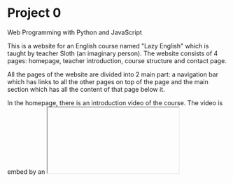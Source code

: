 # Project 0

Web Programming with Python and JavaScript

This is a website for an English course named "Lazy English" which is taught by teacher Sloth (an imaginary person). The website consists of 4 pages: homepage, teacher introduction, course structure and contact page.

All the pages of the website are divided into 2 main part: a navigation bar which has links to all the other pages on top of the page and the main section which has all the content of that page below it.

In the homepage, there is an introduction video of the course. The video is embed by an <iframe> tag and applied Bootstrap's class "embed-responsive" to responds to the change of device size. Next to the video is an unordered list <ul> of questions to define the targeted students of this course. The video and list are placed in a Bootstrap's "row" and will stack vertically in a device with smaller width. Below that is 2 paragraph <p> to shortly describe the course and its results.

In the teacher introduction page (About me), there is an avatar of the teacher and 3 paragraphs <p> for self-introduction. The key words of each paragraphs are bold. The brand is bold in themed color.

In the course structure page, there is a table demonstrating the skills taught in the course and the learning method of each skill.

In the contact page (Get in touch), there are 2 main sections: the contact form and contact details. Bootstrap's grid model is used for layout. The contact details section consists of teacher's email address and phone number and links to the course's social media pages.

This website's stylesheet was written in sass and uses some features of Bootstrap 4. It is fully responsive.